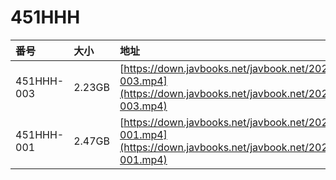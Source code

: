# 451HHH

| 番号 | 大小 | 地址 |
| :--- | :--- | :--- |
| 451HHH-003 | 2.23GB | [https://down.javbooks.net/javbook.net/2020/06/23/451HHH-003.mp4](https://down.javbooks.net/javbook.net/2020/06/23/451HHH-003.mp4) |
| 451HHH-001 | 2.47GB | [https://down.javbooks.net/javbook.net/2020/06/22/451HHH-001.mp4](https://down.javbooks.net/javbook.net/2020/06/22/451HHH-001.mp4) |

